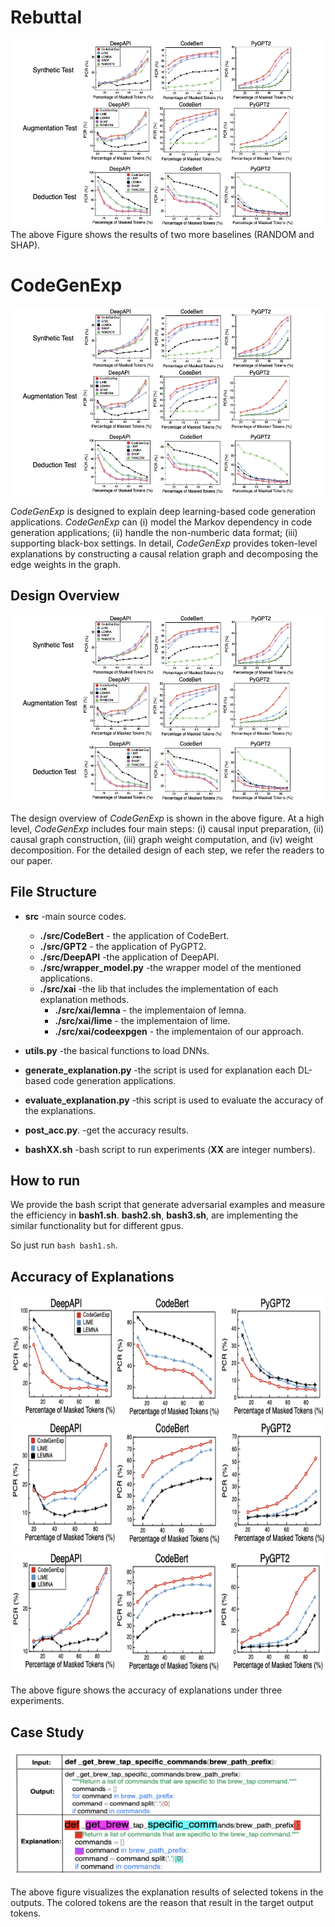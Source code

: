 # Rebuttal

<div  align="center">    
 <img src="https://github.com/anonymousGithub2022/CodeGenExp/blob/main/fig/more.png" width="800" height="300" alt="Design Overview"/><br/>
</div>    
The above Figure shows the results of two more baselines (RANDOM and SHAP).



# CodeGenExp
<div  align="center">    
 <img src="https://github.com/anonymousGithub2022/CodeGenExp/blob/main/fig/codeexp.png" width="800" height="300" alt="Design Overview"/><br/>
</div>    


*CodeGenExp* is designed to explain deep learning-based code generation applications.
*CodeGenExp* can (i) model the Markov dependency in code generation applications; (ii) handle the non-numberic data format; (iii) supporting black-box settings.
In detail, *CodeGenExp* provides token-level explanations by constructing a causal relation graph and decomposing the edge weights in the graph. 


## Design Overview

<div  align="center">    
 <img src="https://github.com/anonymousGithub2022/CodeGenExp/blob/main/fig/codeexp.png" width="800" height="300" alt="Design Overview"/><br/>
</div>    


The design overview of *CodeGenExp* is shown in the above figure. 
At a high level, *CodeGenExp* includes four main steps: (i) causal input preparation, (ii) causal graph construction, (iii) graph weight computation, and (iv) weight decomposition. For the detailed design of each step, we refer the readers to our paper.


## File Structure
* **src** -main source codes.
  * **./src/CodeBert** - the application of CodeBert.
  * **./src/GPT2** - the application of PyGPT2.
  * **./src/DeepAPI** -the application of DeepAPI.
  * **./src/wrapper_model.py** -the wrapper model of the mentioned applications.
  * **./src/xai** -the lib that includes the implementation of each explanation methods.
    * **./src/xai/lemna** - the implementaion of lemna.
    * **./src/xai/lime** - the implementaion of lime.
    * **./src/xai/codeexpgen** - the implementaion of our approach.
 
* **utils.py** -the basical functions to load DNNs.
* **generate_explanation.py** -the script is used for explanation each DL-based code generation applications.
* **evaluate_explanation.py** -this script is used to evaluate the accuracy of the explanations.
* **post_acc.py**.   -get the accuracy results.
* **bashXX.sh** -bash script to run experiments (**XX** are integer numbers).

## How to run

We provide the bash script that generate adversarial examples and measure the efficiency in **bash1.sh**. **bash2.sh**, **bash3.sh**, are implementing the similar functionality but for different gpus. 

So just run `bash bash1.sh`.


## Accuracy of Explanations


<div  align="center">    
 <img src="https://github.com/anonymousGithub2022/CodeGenExp/blob/main/fig/exp1.png" width="600" height="200" alt="Design Overview"/><br/>
</div>    

<div  align="center">    
 <img src="https://github.com/anonymousGithub2022/CodeGenExp/blob/main/fig/exp2.png" width="600" height="200" alt="Design Overview"/><br/>
</div>    

<div  align="center">    
 <img src="https://github.com/anonymousGithub2022/CodeGenExp/blob/main/fig/exp3.png" width="600" height="200" alt="Design Overview"/><br/>
</div>    


The above figure shows the accuracy of explanations under three experiments.


## Case Study


<div  align="center">    
 <img src="https://github.com/anonymousGithub2022/CodeGenExp/blob/main/fig/case.png" width="600" height="200" alt="Design Overview"/><br/>
</div>    

The above figure visualizes the explanation results of selected tokens in the outputs. The colored tokens are the reason that result in the target output tokens.





